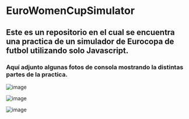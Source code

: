 # EuroWomenCupSimulator
## Este es un repositorio en el cual se encuentra una practica de un simulador de Eurocopa de futbol utilizando solo Javascript. 

### Aquí adjunto algunas fotos de consola mostrando la distintas partes de la practica.

![image](https://user-images.githubusercontent.com/103906418/181877262-7b3e42fb-1248-486f-ab26-b844c82654a4.png)

![image](https://user-images.githubusercontent.com/103906418/181877233-7e81e801-7751-4f33-82f6-14306ba41f45.png)

![image](https://user-images.githubusercontent.com/103906418/181877278-c9d5507e-1ae5-495e-b532-66751dabcf28.png)

